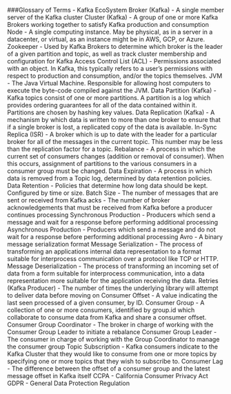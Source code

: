 ###Glossary of Terms - Kafka EcoSystem
Broker (Kafka) - A single member server of the Kafka cluster
Cluster (Kafka) - A group of one or more Kafka Brokers working together to satisfy Kafka production and consumption
Node - A single computing instance. May be physical, as in a server in a datacenter, or virtual, as an instance might be in AWS, GCP, or Azure.
Zookeeper - Used by Kafka Brokers to determine which broker is the leader of a given partition and topic, as well as track cluster membership and configuration for Kafka
Access Control List (ACL) - Permissions associated with an object. In Kafka, this typically refers to a user’s permissions with respect to production and consumption, and/or the topics themselves.
JVM - The Java Virtual Machine. Responsible for allowing host computers to execute the byte-code compiled against the JVM.
Data Partition (Kafka) - Kafka topics consist of one or more partitions. A partition is a log which provides ordering guarantees for all of the data contained within it. Partitions are chosen by hashing key values.
Data Replication (Kafka) - A mechanism by which data is written to more than one broker to ensure that if a single broker is lost, a replicated copy of the data is available.
In-Sync Replica (ISR) - A broker which is up to date with the leader for a particular broker for all of the messages in the current topic. This number may be less than the replication factor for a topic.
Rebalance - A process in which the current set of consumers changes (addition or removal of consumer). When this occurs, assignment of partitions to the various consumers in a consumer group must be changed.
Data Expiration - A process in which data is removed from a Topic log, determined by data retention policies.
Data Retention - Policies that determine how long data should be kept. Configured by time or size.
Batch Size - The number of messages that are sent or received from Kafka
acks - The number of broker acknowledgements that must be received from Kafka before a producer continues processing
Synchronous Production - Producers which send a message and wait for a response before performing additional processing
Asynchronous Production - Producers which send a message and do not wait for a response before performing additional processing
Avro - A binary message serialization format
Message Serialization - The process of transforming an applications internal data representation to a format suitable for interprocess communication over a protocol like TCP or HTTP.
Message Deserialization - The process of transforming an incoming set of data from a form suitable for interprocess communication, into a data representation more suitable for the application receiving the data.
Retries (Kafka Producer) - The number of times the underlying library will attempt to deliver data before moving on
Consumer Offset - A value indicating the last seen processed of a given consumer, by ID.
Consumer Group - A collection of one or more consumers, identified by group.id which collaborate to consume data from Kafka and share a consumer offset.
Consumer Group Coordinator - The broker in charge of working with the Consumer Group Leader to initiate a rebalance
Consumer Group Leader - The consumer in charge of working with the Group Coordinator to manage the consumer group
Topic Subscription - Kafka consumers indicate to the Kafka Cluster that they would like to consume from one or more topics by specifying one or more topics that they wish to subscribe to.
Consumer Lag - The difference between the offset of a consumer group and the latest message offset in Kafka itself
CCPA - California Consumer Privacy Act
GDPR - General Data Protection Regulation